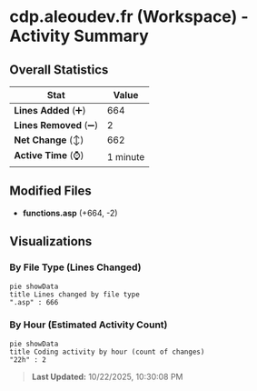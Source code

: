 # cdp.aleoudev.fr (Workspace) - Activity Summary 

## Overall Statistics

| Stat                   | Value                                                             |
| ---------------------- | ----------------------------------------------------------------- |
| **Lines Added** (➕)   | 664                                          |
| **Lines Removed** (➖) | 2                                        |
| **Net Change** (↕)    | 662                |
| **Active Time** (⌚)   | 1 minute |


## Modified Files
- **functions.asp** (+664, -2)

## Visualizations

### By File Type (Lines Changed)

```mermaid
pie showData
title Lines changed by file type
".asp" : 666
```

### By Hour (Estimated Activity Count)

```mermaid
pie showData
title Coding activity by hour (count of changes)
"22h" : 2
```


> **Last Updated:** 10/22/2025, 10:30:08 PM